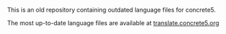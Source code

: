 This is an old repository containing outdated language files for concrete5.

The most up-to-date language files are available at [translate.concrete5.org](https://translate.concrete5.org)
